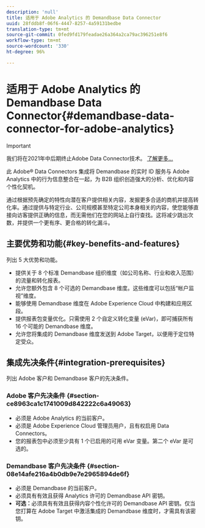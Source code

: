 ```yaml
---
description: 'null'
title: 适用于 Adobe Analytics 的 Demandbase Data Connector
uuid: 28fddb8f-06f6-4447-8257-4a59131bedbe
translation-type: tm+mt
source-git-commit: 0fed9fd179feadae26a364a2ca79ac396251e8f6
workflow-type: tm+mt
source-wordcount: '330'
ht-degree: 96%

---
```



# 适用于 Adobe Analytics 的 Demandbase Data Connector{#demandbase-data-connector-for-adobe-analytics}

>[!IMPORTANT]
>
>我们将在2021年中后期终止Adobe Data Connector技术。 [了解更多...](/help/import/data-connectors/data-connectors-eol.md)

此 Adobe® Data Connectors 集成将 Demandbase 的实时 ID 服务与 Adobe Analytics 中的行为信息整合在一起，为 B2B 组织创造强大的分析、优化和内容个性化契机。

通过根据预先确定的特性向潜在客户提供相关内容，发掘更多合适的商机并提高转化率。通过提供与特定行业、公司规模甚至特定公司本身相关的内容，使您能够直接向访客提供正确的信息，而无需他们在您的网站上自行查找。这将减少跳出次数，并提供一个更有序、更合格的转化漏斗。

## 主要优势和功能{#key-benefits-and-features}

列出 5 大优势和功能。

* 提供关于 8 个标准 Demandbase 组织维度（如公司名称、行业和收入范围）的流量和转化报表。
* 允许您额外包含 8 个可选的 Demandbase 维度。这些维度可以包括“帐户监视”维度。
* 能够使用 Demandbase 维度在 Adobe Experience Cloud 中构建和应用区段。
* 提供报表包变量优化。只需使用 2 个自定义转化变量 (eVar)，即可捕获所有 16 个可能的 Demandbase 维度。
* 允许您将集成的 Demandbase 维度发送到 Adobe Target，以便用于定位特定受众。

## 集成先决条件{#integration-prerequisites}

列出 Adobe 客户和 Demandbase 客户的先决条件。

### Adobe 客户先决条件 {#section-ce8963ca1c1741009d842222c6a49063}

* 必须是 Adobe Analytics 的当前客户。
* 必须是 Adobe Experience Cloud 管理员用户，且有权启用 Data Connectors。
* 您的报表包中必须至少具有 1 个已启用的可用 eVar 变量。第二个 eVar 是可选的。

### Demandbase 客户先决条件 {#section-08e14afe216a4b0db9e7e2965894de6f}

* 必须是 Demandbase 的当前客户。
* 必须具有有效且获得 Analytics 许可的 Demandbase API 密钥。
* **可选：**&#x200B;必须具有有效且获得内容个性化许可的 Demandbase API 密钥。仅当您打算在 Adobe Target 中激活集成的 Demandbase 维度时，才需具有该密钥。
